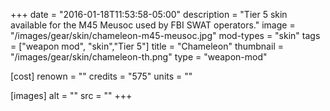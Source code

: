 +++
date = "2016-01-18T11:53:58-05:00"
description = "Tier 5 skin available for the M45 Meusoc used by FBI SWAT operators."
image = "/images/gear/skin/chameleon-m45-meusoc.jpg"
mod-types = "skin"
tags = ["weapon mod", "skin","Tier 5"]
title = "Chameleon"
thumbnail = "/images/gear/skin/chameleon-th.png"
type = "weapon-mod"

[cost]
  renown = ""
  credits = "575"
  units = ""

[images]
  alt = ""
  src = ""
+++
